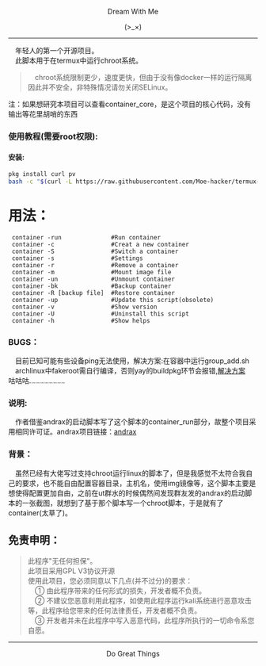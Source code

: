 <p align="center">Dream With Me</p>        
<p align="center">(>_×)</p> 

-----------      

&emsp;年轻人的第一个开源项目。      
&emsp;此脚本用于在termux中运行chroot系统。     
> &emsp;chroot系统限制更少，速度更快，但由于没有像docker一样的运行隔离因此并不安全，非特殊情况请勿关闭SELinux。      

注：如果想研究本项目可以查看container_core，是这个项目的核心代码，没有输出等花里胡哨的东西
### 使用教程(需要root权限):               
#### 安装:
```sh
pkg install curl pv
bash -c "$(curl -L https://raw.githubusercontent.com/Moe-hacker/termux-container/main/container)"
```
# 用法：
```shell
 container -run              #Run container
 container -c                #Creat a new container
 container -S                #Switch a container
 container -s                #Settings
 container -r                #Remove a container
 container -m                #Mount image file
 container -un               #Unmount container
 container -bk               #Backup container
 container -R [backup file]  #Restore container
 container -up               #Update this script(obsolete)
 container -v                #Show version
 container -U                #Uninstall this script
 container -h                #Show helps

```
### BUGS：      
&emsp;目前已知可能有些设备ping无法使用，解决方案:在容器中运行group_add.sh     
&emsp;archlinux中fakeroot需自行编译，否则yay的buildpkg环节会报错,[解决方案](https://gitee.com/mo2/linux/issues/I294GU)      
咕咕咕………………
### 说明:            
&emsp;作者借鉴andrax的启动脚本写了这个脚本的container_run部分，故整个项目采用相同许可证。andrax项目链接：[andrax](https://gitlab.com/crk-mythical/andrax-hackers-platform-v5-2)      
### 背景：
&emsp;虽然已经有大佬写过支持chroot运行linux的脚本了，但是我感觉不太符合我自己的要求，也不能自由配置容器目录，主机名，使用img镜像等，这个脚本主要是想使得配置更加自由，之前在ut群水的时候偶然间发现群友发的andrax的启动脚本的一张截图，就想到了基于那个脚本写一个chroot脚本，于是就有了container(太草了)。
## 免责申明：        
> 此程序"无任何担保"。          
> 此项目采用GPL V3协议开源          
> 使用此项目，您必须同意以下几点(并不过分)的要求：             
> &emsp;① 由此程序带来的任何形式的损失，开发者概不负责。      
> &emsp;② 不建议您恶意利用此程序，如使用此程序运行kali系统进行恶意攻击等，此程序给您带来的任何法律责任，开发者概不负责。      
> &emsp;③ 开发者并未在此程序中写入恶意代码，此程序所执行的一切命令系您自愿。      

-------     
<p align="center">Do Great Things</p>       
